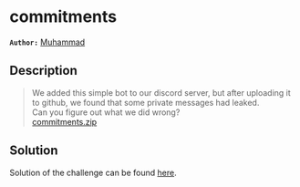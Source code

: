 # commitments

**`Author:`** [Muhammad](https://github.com/muhammedBkf)

## Description

> We added this simple bot to our discord server, but after uploading it to github, we found that some private messages had leaked.  
> Can you figure out what we did wrong?  
> [commitments.zip](commitments.zip)

## Solution

Solution of the challenge can be found [here](solution/).